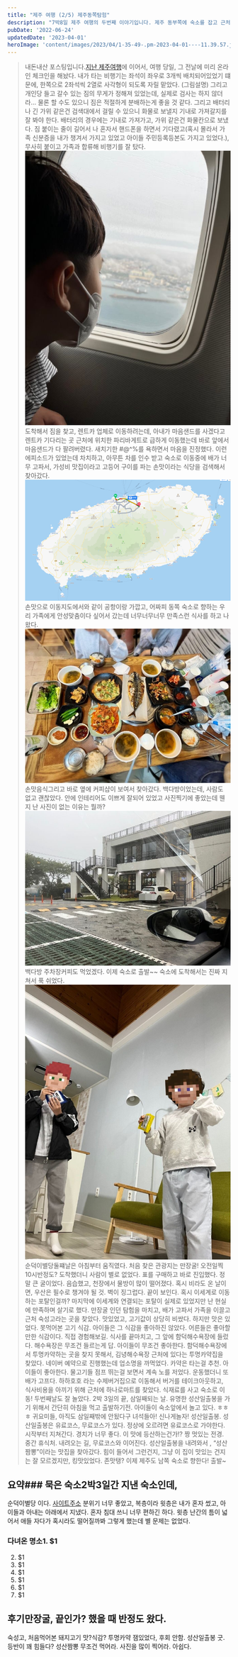 ```yaml
---
title: "제주 여행 (2/5) 제주동쪽탐험"
description: "7박8일 제주 여행의 두번째 이야기입니다. 제주 동부쪽에 숙소를 잡고 근처를 탐험했다."
pubDate: '2022-06-24'
updatedDate: '2023-04-01'
heroImage: 'content/images/2023/04/1-35-49-.pm-2023-04-01----11.39.57.jpg'
---
```


> 내돈내산 포스팅입니다.[지난 제주여행](__GHOST_URL__/%EC%A0%9C%EC%A3%BC-%EC%97%AC%ED%96%89-1-5/)에 이어서,
여행 당일, 그 전날에 미리 온라인 체크인을 해놨다. 내가 타는 비행기는 좌석이 좌우로 3개씩 배치되어있었기 떄문에, 한쪽으로 2좌석씩 2열로 사각형이 되도록 자릴 맡았다.
(그림설명)
그리고 개인당 들고 갈수 있는 짐의 무게가 정해져 있었는데, 실제로 검사는 하지 않더라… 물론 할 수도 있으니 짐은 적절하게 분배하는게 좋을 것 같다. 그리고 배터리나 긴 가위 같은건 검색대에서 걸릴 수 있으니 화물로 보낼지 기내로 가져갈지를 잘 봐야 한다. 배터리의 경우에는 기내로 가져가고, 가위 같은건 화물칸으로 보냈다. 짐 붙이는 줄이 길어서 나 혼자서 핸드폰을 하면서 기다렸고(혹시 몰라서 가족 신분증을 내가 챙겨서 가지고 있었고 아이들 주민등록등본도 가지고 있었다.), 무사히 붙이고 가족과 합류해 비행기를 잘 탔다.
![밖을 바라보는 아들1](content/images/2022/06/IMG_0051.jpeg)도착해서 짐을 찾고,
렌트카 업체로 이동하려는데, 아내가 마음샌드를 사겠다고 렌트카 기다리는 곳 근처에 위치한 파리바게트로 급하게 이동했는데 바로 앞에서 마음샌드가 다 팔려버렸다. 새치기한 #@$%가 하나도 아니고 세개를 사버려서 그렇게 되었다고 그 #$^%를 욕하면서 마음을 진정했다. 이런 에피소드가 있었는데 차치하고, 아무튼 차를 인수 받고
숙소로 이동중에 배가 너무 고파서, 가성비 맛집이라고 고등어 구이를 파는 손맛이라는 식당을 검색해서 찾아갔다.
![손맛으로 이동](content/images/2022/06/-----------2022-06-24------2.03.05.png)손맛으로 이동지도에서와 같이 공항이랑 가깝고, 어짜피 동쪽 숙소로 향하는 우리 가족에게 안성맞춤이다 싶어서 갔는데 너무너무너무 만족스런 식사를 하고 나왔다.
![손맛음식](content/images/2022/06/IMG_0072.jpeg)손맛음식그리고 바로 옆에 커피샵이 보여서 찾아갔다. 백다방이었는데, 사람도 없고 괜찮았다. 안에 인테리어도 이쁘게 잘되어 있었고 사진찍기에 좋았는데 웬지 난 사진이 없는 이유는 뭘까?
![백다방 주차장](content/images/2022/06/IMG_0073.jpeg)백다방 주차장커피도 먹었겠다. 이제 숙소로 출발~~
숙소에 도착해서는 진짜 지쳐서 푹 쉬었다.
![순덕이별당](content/images/2022/06/IMG_0078.jpeg)순덕이별당둘쨰날은 아침부터 움직였다. 처음 찾은 관광지는 만장굴!
오전일찍 10시반정도? 도착했더니 사람이 별로 없었다.
표를 구매하고 바로 진입했다.
정말 큰 굴이었다. 음습했고, 천장에서 물방이 많이 떨어졌다.
혹시 비라도 온 날이면, 우산은 필수로 챙겨야 될 것.
벽이 징그럽다.
끝이 보인다. 혹시 이세계로 이동하는 포탈인걸까?
마지막에 이세계와 연결되는 포탈이 실제로 있었지만 난 현실에 만족하며 살기로 했다.
만장굴 인던 탐험을 마치고, 배가 고파서 가족을 이끌고 근처 숙성고라는 곳을 찾았다.
맛있었고, 고기값이 상당히 비쌌다. 하지만 맛은 있었다. 못먹어본 고기 식감. 아이들은 그 식감을 좋아하진 않았다. 어른들은 좋아할만한 식감이다. 직접 경험해보길.
식사를 끝마치고, 그 앞에 함덕해수욕장에 들렀다. 해수욕장은 무조건 들르는게 답.
아이들이 무조건 좋아한다.
함덕해수욕장에서 투명카약하는 곳을 찾지 못해서, 김녕해수욕장 근처에 있다는 투명카약집을 찾았다. 네이버 예약으로 진행했는데 업소명을 까먹었다.
카약은 타는걸 추천. 아이들이 좋아한다. 물고기들 점프 뛰는걸 보면서 계속 노를 저었다.
운동했더니 또 배가 고프다. 하하호호 라는 수제버거집으로 이동해서 버거를 테이크아웃하고,
식사비용을 아끼기 위해 근처에 하나로마트를 찾았다. 식재료를 사고 숙소로 이동!
두번째날도 잘 놀았다.
2박 3일의 끝, 삼일째되는 날.
유명한 성산일출봉을 가기 위해서 간단히 아침을 먹고 출발하기전.
아이들이 숙소앞에서 놀고 있다. ㅎㅎㅎ
귀요미들, 아직도 삼일째밖에 안됬다구 녀석들아! 신나게놀자!
성산일출봉.
성산일출봉은 유료코스, 무료코스가 있다. 정상에 오르려면 유료코스로 가야한다.
시작부터 지쳐간다.
경치가 너무 좋다. 이 맛에 등산하는건가!?
짱 멋있는 전경.
중간 휴식처.
내려오는 길, 무료코스와 이어진다.
성산일출봉을 내려와서 , “성산짬뽕”이라는 맛집을 찾아갔다.
힘이 들어서 그런건지, 그냥 이 집이 맛있는 건지는 잘 모르겠지만,
킹맛있었다. 존맛탱?
이제 제주도 남쪽 숙소로 향한다! 출발~
## 요약### 묵은 숙소2박3일간 지낸 숙소인데,
순덕이별당 이다.
[사이트주소](https://sundeokibyeoldang.modoo.at/)
분위기 너무 좋았고, 복층이라 윗층은 내가 혼자 썼고, 아이들과 아내는 아래에서 지냈다. 혼자 침대 쓰니 너무 편하긴 하다. 윗층 난간의 틈이 넓어서 애들 자다가 혹시라도 떨어질까봐 그렇게 했는데 별 문제는 없었다.
### 다녀온 명소1. $1
2. $1
3. $1
4. $1
5. $1
6. $1
7. $1
## 후기만장굴, 끝인가? 했을 때 반정도 왔다.
숙성고, 처음먹어본 돼지고기 맛?식감?
투명카약 잼있었다, 후회 안함.
성산일출봉 굿. 등반이 꽤 힘들다?
성산짬뽕 무조건 먹어라.
사진을 많이 찍어라. 아쉽다.